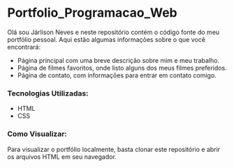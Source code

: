 # Portfolio_Programacao_Web
Olá sou Járlison Neves e neste repositório contém o código fonte do meu portfólio pessoal. Aqui estão algumas informações sobre o que você encontrará:  
- Página principal com uma breve descrição sobre mim e meu trabalho.
- Página de filmes favoritos, onde listo alguns dos meus filmes preferidos.
- Página de contato, com informações para entrar em contato comigo.
### Tecnologias Utilizadas:
- HTML
- CSS

### Como Visualizar:
Para visualizar o portfólio localmente, basta clonar este repositório e abrir os arquivos HTML em seu navegador.
